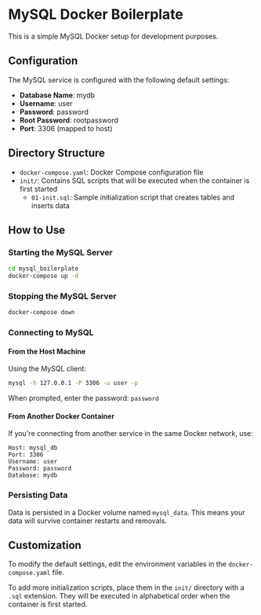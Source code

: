 # MySQL Docker Boilerplate

This is a simple MySQL Docker setup for development purposes.

## Configuration

The MySQL service is configured with the following default settings:

- **Database Name**: mydb
- **Username**: user
- **Password**: password
- **Root Password**: rootpassword
- **Port**: 3306 (mapped to host)

## Directory Structure

- `docker-compose.yaml`: Docker Compose configuration file
- `init/`: Contains SQL scripts that will be executed when the container is first started
  - `01-init.sql`: Sample initialization script that creates tables and inserts data

## How to Use

### Starting the MySQL Server

```bash
cd mysql_boilerplate
docker-compose up -d
```

### Stopping the MySQL Server

```bash
docker-compose down
```

### Connecting to MySQL

#### From the Host Machine

Using the MySQL client:

```bash
mysql -h 127.0.0.1 -P 3306 -u user -p
```

When prompted, enter the password: `password`

#### From Another Docker Container

If you're connecting from another service in the same Docker network, use:

```
Host: mysql_db
Port: 3306
Username: user
Password: password
Database: mydb
```

### Persisting Data

Data is persisted in a Docker volume named `mysql_data`. This means your data will survive container restarts and removals.

## Customization

To modify the default settings, edit the environment variables in the `docker-compose.yaml` file.

To add more initialization scripts, place them in the `init/` directory with a `.sql` extension. They will be executed in alphabetical order when the container is first started.
